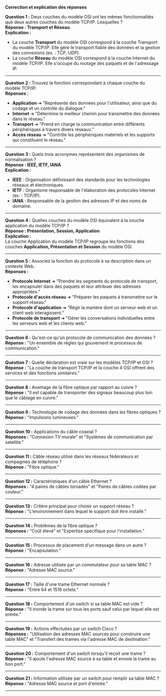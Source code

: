 

**Correction et explication des réponses**

**Question 1 :** Deux couches du modèle OSI ont les mêmes fonctionnalités que deux autres couches du modèle TCP/IP. Lesquelles ?  
**Réponse : Transport et Réseau**  
**Explication :**

- La couche **Transport** du modèle OSI correspond à la couche Transport du modèle TCP/IP. Elle gère le transport fiable des données et la gestion des connexions (ex. : TCP, UDP).
- La couche **Réseau** du modèle OSI correspond à la couche Internet du modèle TCP/IP. Elle s'occupe du routage des paquets et de l'adressage IP.

---

**Question 2 :** Trouvez la fonction correspondant à chaque couche du modèle TCP/IP.  
**Réponses :**

- **Application** ➔ "Représente des données pour l'utilisateur, ainsi que du codage et un contrôle du dialogue."
- **Internet** ➔ "Détermine le meilleur chemin pour transmettre des données dans le réseau."
- **Transport** ➔ "Prend en charge la communication entre différents périphériques à travers divers réseaux."
- **Accès réseau** ➔ "Contrôle les périphériques matériels et les supports qui constituent le réseau."

---

**Question 3 :** Quels trois acronymes représentent des organismes de normalisation ?  
**Réponse : IEEE, IETF, IANA**  
**Explication :**

- **IEEE** : Organisation définissant des standards pour les technologies réseaux et électroniques.
- **IETF** : Organisme responsable de l'élaboration des protocoles Internet (ex. : TCP/IP).
- **IANA** : Responsable de la gestion des adresses IP et des noms de domaine.

---

**Question 4 :** Quelles couches du modèle OSI équivalent à la couche application du modèle TCP/IP ?  
**Réponse : Présentation, Session, Application**  
**Explication :**  
La couche Application du modèle TCP/IP regroupe les fonctions des couches **Application, Présentation et Session** du modèle OSI.

---

**Question 5 :** Associez la fonction du protocole à sa description dans un contexte Web.  
**Réponses :**

- **Protocole Internet** ➔ "Prendre les segments du protocole de transport, les encapsuler dans des paquets et leur attribuer des adresses appropriées."
- **Protocole d'accès réseau** ➔ "Préparer les paquets à transmettre sur le support réseau."
- **Protocole d'application** ➔ "Régir la manière dont un serveur web et un client web interagissent."
- **Protocole de transport** ➔ "Gérer les conversations individuelles entre les serveurs web et les clients web."

---

**Question 6 :** Qu'est-ce qu'un protocole de communication des données ?  
**Réponse :** "Un ensemble de règles qui gouvernent le processus de communication."

---

**Question 7 :** Quelle déclaration est vraie sur les modèles TCP/IP et OSI ?  
**Réponse :** "La couche de transport TCP/IP et la couche 4 OSI offrent des services et des fonctions similaires."

---

**Question 8 :** Avantage de la fibre optique par rapport au cuivre ?  
**Réponse :** "Il est capable de transporter des signaux beaucoup plus loin que le câblage en cuivre."

---

**Question 9 :** Technologie de codage des données dans les fibres optiques ?  
**Réponse :** "Impulsions lumineuses."

---

**Question 10 :** Applications du câble coaxial ?  
**Réponses :** "Connexion TV murale" et "Systèmes de communication par satellite."

---

**Question 11 :** Câble réseau utilisé dans les réseaux fédérateurs et compagnies de téléphone ?  
**Réponse :** "Fibre optique."

---

**Question 12 :** Caractéristiques d'un câble Ethernet ?  
**Réponses :** "4 paires de câbles torsadés" et "Paires de câbles codées par couleur."

---

**Question 13 :** Critère principal pour choisir un support réseau ?  
**Réponse :** "L'environnement dans lequel le support doit être installé."

---

**Question 14 :** Problèmes de la fibre optique ?  
**Réponses :** "Coût élevé" et "Expertise spécifique pour l'installation."

---

**Question 15 :** Processus de placement d'un message dans un autre ?  
**Réponse :** "Encapsulation."

---

**Question 16 :** Adresse utilisée par un commutateur pour sa table MAC ?  
**Réponse :** "Adresse MAC source."

---

**Question 17 :** Taille d'une trame Ethernet normale ?  
**Réponse :** "Entre 64 et 1518 octets."

---

**Question 18 :** Comportement d'un switch si sa table MAC est vide ?  
**Réponse :** "Il inonde la trame sur tous les ports sauf celui par lequel elle est entrée."

---

**Question 19 :** Actions effectuées par un switch Cisco ?  
**Réponses :** "Utilisation des adresses MAC sources pour construire une table MAC" et "Transfert des trames via l'adresse MAC de destination."

---

**Question 20 :** Comportement d'un switch lorsqu'il reçoit une trame ?  
**Réponse :** "Il ajoute l'adresse MAC source à sa table et envoie la trame au bon port."

---

**Question 21 :** Information utilisée par un switch pour remplir sa table MAC ?  
**Réponse :** "Adresse MAC source et port d'entrée."

---